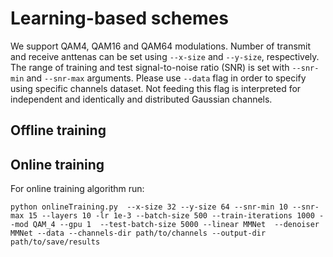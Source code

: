# Learning-based schemes
We support QAM4, QAM16 and QAM64 modulations. Number of transmit and receive anttenas can be set using ``--x-size`` and ``--y-size``, respectively. The range of training and test signal-to-noise ratio (SNR) is set with ``--snr-min`` and ``--snr-max`` arguments. Please use ``--data`` flag in order to specify using specific channels dataset. Not feeding this flag is interpreted for independent and identically and distributed Gaussian channels.

## Offline training


## Online training
For online training algorithm run:
```
python onlineTraining.py  --x-size 32 --y-size 64 --snr-min 10 --snr-max 15 --layers 10 -lr 1e-3 --batch-size 500 --train-iterations 1000 --mod QAM_4 --gpu 1  --test-batch-size 5000 --linear MMNet  --denoiser MMNet --data --channels-dir path/to/channels --output-dir path/to/save/results
```

